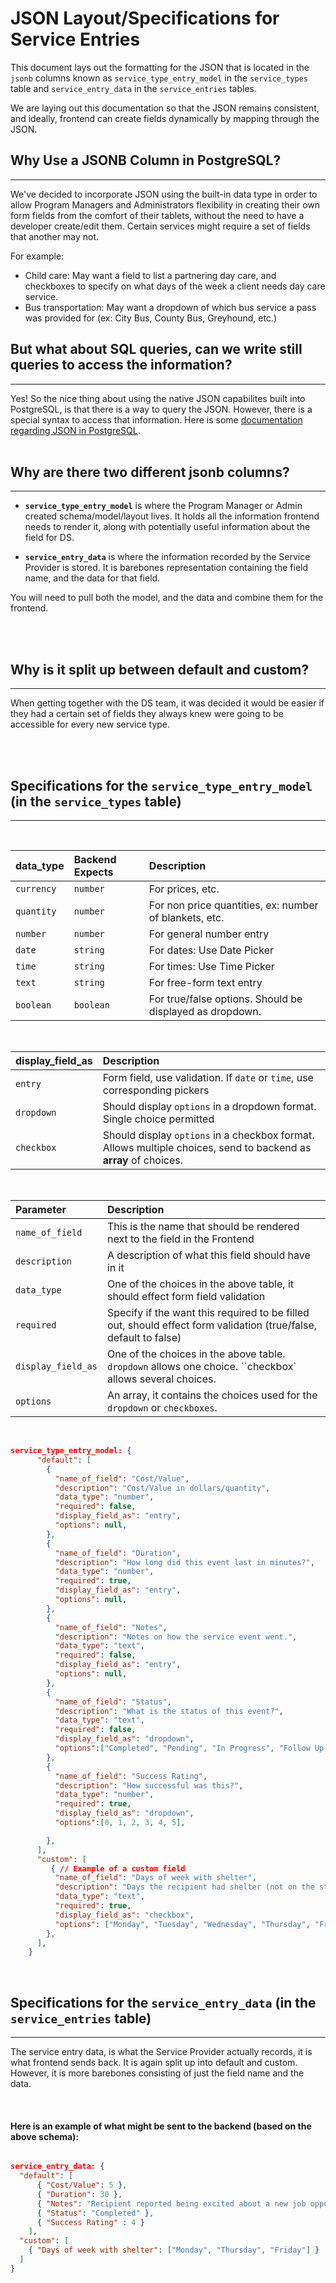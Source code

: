 # JSON Layout/Specifications for Service Entries

This document lays out the formatting for the JSON that is located in the `jsonb` columns known as `service_type_entry_model` in the `service_types` table and `service_entry_data` in the `service_entries` tables.

We are laying out this documentation so that the JSON remains consistent, and ideally, frontend can create fields dynamically by mapping through the JSON.

## Why Use a JSONB Column in PostgreSQL?

---

We've decided to incorporate JSON using the built-in data type in order to allow Program Managers and Administrators flexibility in creating their own form fields from the comfort of their tablets, without the need to have a developer create/edit them. Certain services might require a set of fields that another may not.

For example:

- Child care: May want a field to list a partnering day care, and checkboxes to specify on what days of the week a client needs day care service.
- Bus transportation: May want a dropdown of which bus service a pass was provided for (ex: City Bus, County Bus, Greyhound, etc.)

## But what about SQL queries, can we write still queries to access the information?

---

Yes! So the nice thing about using the native JSON capabilites built into PostgreSQL, is that there is a way to query the JSON. However, there is a special syntax to access that information. Here is some [documentation regarding JSON in PostgreSQL](https://www.postgresql.org/docs/current/datatype-json.html).
<br>
<br>

## Why are there two different jsonb columns?

---

- **`service_type_entry_model`** is where the Program Manager or Admin created schema/model/layout lives. It holds all the information frontend needs to render it, along with potentially useful information about the field for DS.

- **`service_entry_data`** is where the information recorded by the Service Provider is stored. It is barebones representation containing the field name, and the data for that field.

You will need to pull both the model, and the data and combine them for the frontend.

<br>
<br>

## Why is it split up between default and custom?

---

When getting together with the DS team, it was decided it would be easier if they had a certain set of fields they always knew were going to be accessible for every new service type.

<br>
<br>

## Specifications for the `service_type_entry_model` (in the `service_types` table)

---

<br>

| data_type  | Backend Expects | Description                                              |
| :--------- | :-------------- | :------------------------------------------------------- |
| `currency` | `number`        | For prices, etc.                                         |
| `quantity` | `number`        | For non price quantities, ex: number of blankets, etc.   |
| `number`   | `number`        | For general number entry                                 |
| `date`     | `string`        | For dates: Use Date Picker                               |
| `time`     | `string`        | For times: Use Time Picker                               |
| `text`     | `string`        | For free-form text entry                                 |
| `boolean`  | `boolean`       | For true/false options. Should be displayed as dropdown. |

<br>

| display_field_as | Description                                                                                                      |
| :--------------- | :--------------------------------------------------------------------------------------------------------------- |
| `entry`          | Form field, use validation. If `date` or `time`, use corresponding pickers                                       |
| `dropdown`       | Should display `options` in a dropdown format. Single choice permitted                                           |
| `checkbox`       | Should display `options` in a checkbox format. Allows multiple choices, send to backend as **array** of choices. |

<br>

| Parameter          | Description                                                                                                      |
| :----------------- | :--------------------------------------------------------------------------------------------------------------- |
| `name_of_field`    | This is the name that should be rendered next to the field in the Frontend                                       |
| `description`      | A description of what this field should have in it                                                               |
| `data_type`        | One of the choices in the above table, it should effect form field validation                                    |
| `required`         | Specify if the want this required to be filled out, should effect form validation (true/false, default to false) |
| `display_field_as` | One of the choices in the above table. `dropdown` allows one choice. ``checkbox` allows several choices.         |
| `options`          | An array, it contains the choices used for the `dropdown` or `checkboxes`.                                       |

<br>

```json
service_type_entry_model: {
      "default": [
        {
          "name_of_field": "Cost/Value",
          "description": "Cost/Value in dollars/quantity",
          "data_type": "number",
          "required": false,
          "display_field_as": "entry",
          "options": null,
        },
        {
          "name_of_field": "Duration",
          "description": "How long did this event last in minutes?",
          "data_type": "number",
          "required": true,
          "display_field_as": "entry",
          "options": null,
        },
        {
          "name_of_field": "Notes",
          "description": "Notes on how the service event went.",
          "data_type": "text",
          "required": false,
          "display_field_as": "entry",
          "options": null,
        },
        {
          "name_of_field": "Status",
          "description": "What is the status of this event?",
          "data_type": "text",
          "required": false,
          "display_field_as": "dropdown",
          "options":["Completed", "Pending", "In Progress", "Follow Up Required"] ,
        },
        {
          "name_of_field": "Success Rating",
          "description": "How successful was this?",
          "data_type": "number",
          "required": true,
          "display_field_as": "dropdown",
          "options":[0, 1, 2, 3, 4, 5],

        },
      ],
      "custom": [
         { // Example of a custom field
          "name_of_field": "Days of week with shelter",
          "description": "Days the recipient had shelter (not on the street)",
          "data_type": "text",
          "required": true,
          "display_field_as": "checkbox",
          "options": ["Monday", "Tuesday", "Wednesday", "Thursday", "Friday", "Saturday", "Sunday"],
        },
      ],
    }

```

<br>

## Specifications for the `service_entry_data` (in the `service_entries` table)

---

The service entry data, is what the Service Provider actually records, it is what frontend sends back.
It is again split up into default and custom. However, it is more barebones consisting of just the field name and the data.

<br>

#### Here is an example of what might be sent to the backend (based on the above schema):

```json

service_entry_data: {
  "default": [
      { "Cost/Value": 5 },
      { "Duration": 30 },
      { "Notes": "Recipient reported being excited about a new job opportunity" },
      { "Status": "Completed" },
      { "Success Rating" : 4 }
    ],
  "custom": [
    { "Days of week with shelter": ["Monday", "Thursday", "Friday"] }
  ]
}

```
